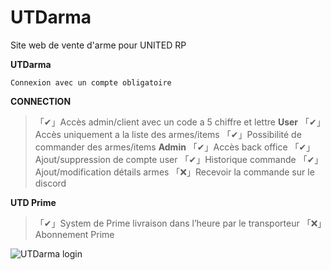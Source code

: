 # UTDarma

Site web de vente d'arme pour UNITED RP

**UTDarma**
```
Connexion avec un compte obligatoire
``` 
**CONNECTION**
> 「✔」Accès admin/client avec un code a 5 chiffre et lettre 
**User**
> 「✔」Accès uniquement a la liste des armes/items
> 「✔」Possibilité de commander des armes/items
**Admin**
> 「✔」Accès back office
> 「✔」Ajout/suppression de compte user
> 「✔」Historique commande
> 「✔」Ajout/modification détails armes
> 「❌」Recevoir la commande sur le discord

**UTD Prime**
> 「✔」System de Prime livraison dans l’heure par le transporteur
> 「❌」Abonnement Prime

![UTDarma login](https://cdn.discordapp.com/attachments/892391767989702707/892513158898528286/unknown.png)